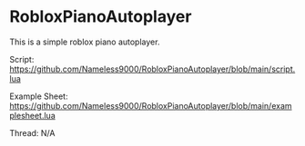 # RobloxPianoAutoplayer
This is a simple roblox piano autoplayer.

Script: https://github.com/Nameless9000/RobloxPianoAutoplayer/blob/main/script.lua

Example Sheet: https://github.com/Nameless9000/RobloxPianoAutoplayer/blob/main/examplesheet.lua

Thread: N/A
